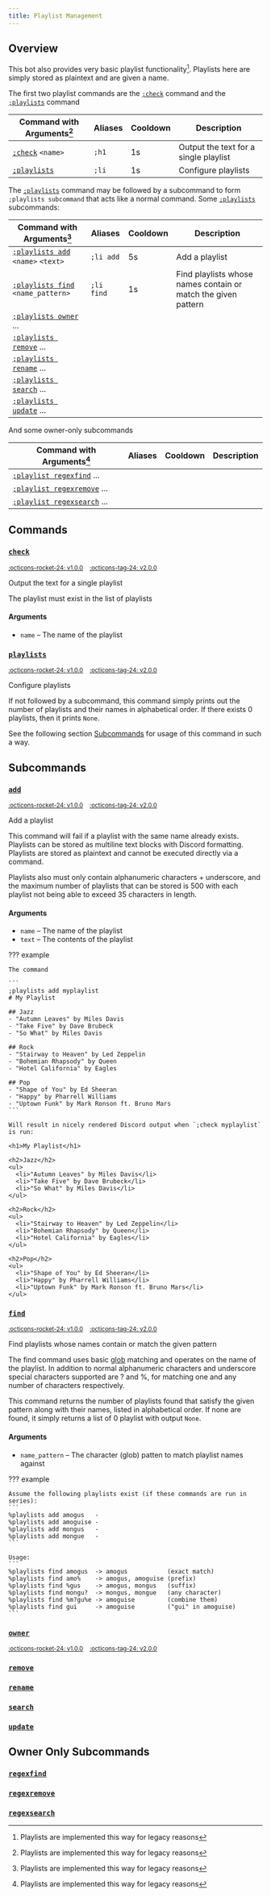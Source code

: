 ```yaml
---
title: Playlist Management
---
```


## Overview

This bot also provides very basic playlist functionality[^1]. Playlists here are simply stored as plaintext and are given a name.

[^1]: Playlists are implemented this way for legacy reasons

The first two playlist commands are the [`;check`](#check) command and the [`;playlists`](#playlists) command

| Command with Arguments[^1] | Aliases | Cooldown | Description |
|-|-|-|-|
| [`;check`](#check) `<name>` | `;h1` | 1s | Output the text for a single playlist |
| [`;playlists`](#playlists) | `;li` | 1s | Configure playlists |

The [`;playlists`](#playlists) command may be followed by a subcommand to form `;playlists subcommand` that acts like a normal command. Some [`;playlists`](#playlists) subcommands:

| Command with Arguments[^1] | Aliases | Cooldown | Description |
|-|-|-|-|
| [`;playlists add`](#add) `<name>` `<text>` | `;li add` | 5s | Add a playlist |
| [`;playlists find`](#find) `<name_pattern>` | `;li find` | 1s | Find playlists whose names contain or match the given pattern |
| [`;playlists owner`](#owner) ... | | | |
| [`;playlists remove`](#remove) ... | | | |
| [`;playlists rename`](#rename) ... | | | |
| [`;playlists search`](#search) ... | | | |
| [`;playlists update`](#update) ... | | | |

And some owner-only subcommands

| Command with Arguments[^1] | Aliases | Cooldown | Description |
|-|-|-|-|
| [`;playlist regexfind`](#add) ... | | | |
| [`;playlist regexremove`](#add) ... | | | |
| [`;playlist regexsearch`](#add) ... | | | |

## Commands

### [`check`](#check)

<sup>
<a href="https://github.com/Togohogo1/joshgone-music/releases/tag/v1.0.0" target="_blank", title="Initial Release">:octicons-rocket-24: v1.0.0</a>&nbsp;&nbsp;&nbsp;
<a href="https://github.com/Togohogo1/joshgone-music/releases/tag/v1.0.0" target="_blank", title="Latest Update">:octicons-tag-24: v2.0.0</a>
</sup>

Output the text for a single playlist

The playlist must exist in the list of playlists

#### Arguments

- `name` – The name of the playlist

### [`playlists`](#playlists)

<sup>
<a href="https://github.com/Togohogo1/joshgone-music/releases/tag/v1.0.0" target="_blank", title="Initial Release">:octicons-rocket-24: v1.0.0</a>&nbsp;&nbsp;&nbsp;
<a href="https://github.com/Togohogo1/joshgone-music/releases/tag/v1.0.0" target="_blank", title="Latest Update">:octicons-tag-24: v2.0.0</a>
</sup>

Configure playlists

If not followed by a subcommand, this command simply prints out the number of playlists and their names in alphabetical order. If there exists 0 playlists, then it prints `None`.

See the following section [Subcommands](#subcommands) for usage of this command in such a way.

## Subcommands

### [`add`](#add)

<sup>
<a href="https://github.com/Togohogo1/joshgone-music/releases/tag/v1.0.0" target="_blank", title="Initial Release">:octicons-rocket-24: v1.0.0</a>&nbsp;&nbsp;&nbsp;
<a href="https://github.com/Togohogo1/joshgone-music/releases/tag/v1.0.0" target="_blank", title="Latest Update">:octicons-tag-24: v2.0.0</a>
</sup>

Add a playlist

This command will fail if a playlist with the same name already exists. Playlists can be stored as multiline text blocks with Discord formatting. Playlists are stored as plaintext and cannot be executed directly via a command.

Playlists also must only contain alphanumeric characters + underscore, and the maximum number of playlists that can be stored is 500 with each playlist not being able to exceed 35 characters in length.

#### Arguments

- `name` – The name of the playlist
- `text` – The contents of the playlist

??? example

    The command

    ```
    ;playlists add myplaylist
    # My Playlist

    ## Jazz
    - "Autumn Leaves" by Miles Davis
    - "Take Five" by Dave Brubeck
    - "So What" by Miles Davis

    ## Rock
    - "Stairway to Heaven" by Led Zeppelin
    - "Bohemian Rhapsody" by Queen
    - "Hotel California" by Eagles

    ## Pop
    - "Shape of You" by Ed Sheeran
    - "Happy" by Pharrell Williams
    - "Uptown Funk" by Mark Ronson ft. Bruno Mars
    ```

    Will result in nicely rendered Discord output when `;check myplaylist` is run:

    <h1>My Playlist</h1>

    <h2>Jazz</h2>
    <ul>
      <li>"Autumn Leaves" by Miles Davis</li>
      <li>"Take Five" by Dave Brubeck</li>
      <li>"So What" by Miles Davis</li>
    </ul>

    <h2>Rock</h2>
    <ul>
      <li>"Stairway to Heaven" by Led Zeppelin</li>
      <li>"Bohemian Rhapsody" by Queen</li>
      <li>"Hotel California" by Eagles</li>
    </ul>

    <h2>Pop</h2>
    <ul>
      <li>"Shape of You" by Ed Sheeran</li>
      <li>"Happy" by Pharrell Williams</li>
      <li>"Uptown Funk" by Mark Ronson ft. Bruno Mars</li>
    </ul>

### [`find`](#find)

<sup>
<a href="https://github.com/Togohogo1/joshgone-music/releases/tag/v1.0.0" target="_blank", title="Initial Release">:octicons-rocket-24: v1.0.0</a>&nbsp;&nbsp;&nbsp;
<a href="https://github.com/Togohogo1/joshgone-music/releases/tag/v1.0.0" target="_blank", title="Latest Update">:octicons-tag-24: v2.0.0</a>
</sup>

Find playlists whose names contain or match the given pattern

The find command uses basic [glob](https://research.swtch.com/glob) matching and operates on the name of the playlist. In addition to normal alphanumeric characters and underscore special characters supported are ? and %, for matching one and any number of characters respectively.

This command returns the number of playlists found that satisfy the given pattern along with their names, listed in alphabetical order. If none are found, it simply returns a list of 0 playlist with output `None`.

#### Arguments

- `name_pattern` – The character (glob) patten to match playlist names against

??? example

    Assume the following playlists exist (if these commands are run in series):
    ```
    %playlists add amogus   -
    %playlists add amoguise -
    %playlists add mongus   -
    %playlists add mongue   -
    ```

    Usage:
    ```
    %playlists find amogus  -> amogus           (exact match)
    %playlists find amo%    -> amogus, amoguise (prefix)
    %playlists find %gus    -> amogus, mongus   (suffix)
    %playlists find mongu?  -> mongus, mongue   (any character)
    %playlists find %m?gu%e -> amoguise         (combine them)
    %playlists find gui     -> amoguise         ("gui" in amoguise)
    ```

### [`owner`](#owner)

<sup>
<a href="https://github.com/Togohogo1/joshgone-music/releases/tag/v1.0.0" target="_blank", title="Initial Release">:octicons-rocket-24: v1.0.0</a>&nbsp;&nbsp;&nbsp;
<a href="https://github.com/Togohogo1/joshgone-music/releases/tag/v1.0.0" target="_blank", title="Latest Update">:octicons-tag-24: v2.0.0</a>
</sup>

### [`remove`](#remove)

### [`rename`](#rename)

### [`search`](#search)

### [`update`](#update)

## Owner Only Subcommands

### [`regexfind`](#regexfind)

### [`regexremove`](#regexremove)

### [`regexsearch`](#regexsearch)
